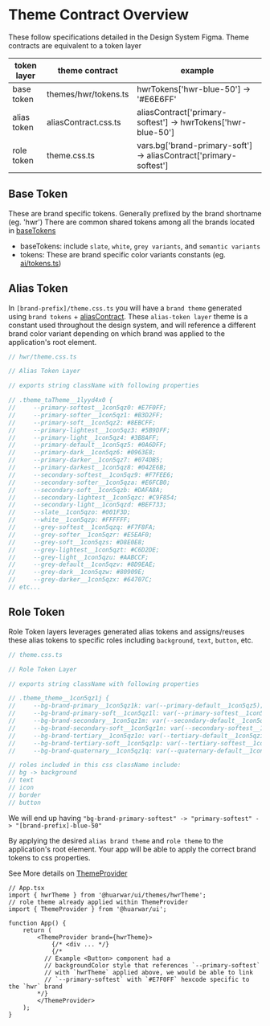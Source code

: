 # Theme Contract Overview

These follow specifications detailed in the Design System Figma.
Theme contracts are equivalent to a token layer

| token layer | theme contract       | example                                                           |
| ----------- | -------------------- | ----------------------------------------------------------------- |
| base token  | themes/hwr/tokens.ts | hwrTokens['hwr-blue-50'] -> '#E6E6FF'                             |
| alias token | aliasContract.css.ts | aliasContract['primary-softest'] -> hwrTokens['hwr-blue-50']      |
| role token  | theme.css.ts         | vars.bg['brand-primary-soft'] -> aliasContract['primary-softest'] |

## Base Token

These are brand specific tokens. Generally prefixed by the brand shortname (eg. 'hwr')
There are common shared tokens among all the brands located in [baseTokens](../lib/styles/themes/hwr/baseTokens.ts)

- baseTokens: include `slate`, `white`, `grey variants`, and `semantic variants`
- tokens: These are brand specific color variants constants (eg. [ai/tokens.ts](../lib/styles/themes/ai/tokens.ts))

## Alias Token

In `[brand-prefix]/theme.css.ts` you will have a `brand theme` generated using `brand tokens` + [aliasContract](../lib/styles/aliasContract.css.ts).
These `alias-token layer` theme is a constant used throughout the design system, and will reference a different brand color variant depending on which brand was applied to the application's root element.

```ts
// hwr/theme.css.ts

// Alias Token Layer

// exports string className with following properties

// .theme_taTheme__1lyyd4x0 {
//     --primary-softest__1con5qz0: #E7F0FF;
//     --primary-softer__1con5qz1: #B3D2FF;
//     --primary-soft__1con5qz2: #8EBCFF;
//     --primary-lightest__1con5qz3: #5B9DFF;
//     --primary-light__1con5qz4: #3B8AFF;
//     --primary-default__1con5qz5: #0A6DFF;
//     --primary-dark__1con5qz6: #0963E8;
//     --primary-darker__1con5qz7: #074DB5;
//     --primary-darkest__1con5qz8: #042E6B;
//     --secondary-softest__1con5qz9: #F7FEE6;
//     --secondary-softer__1con5qza: #E6FCB0;
//     --secondary-soft__1con5qzb: #DAFA8A;
//     --secondary-lightest__1con5qzc: #C9F854;
//     --secondary-light__1con5qzd: #BEF733;
//     --slate__1con5qzo: #001F3D;
//     --white__1con5qzp: #FFFFFF;
//     --grey-softest__1con5qzq: #F7F8FA;
//     --grey-softer__1con5qzr: #E5EAF0;
//     --grey-soft__1con5qzs: #D8E0E8;
//     --grey-lightest__1con5qzt: #C6D2DE;
//     --grey-light__1con5qzu: #AABCCF;
//     --grey-default__1con5qzv: #8D9EAE;
//     --grey-dark__1con5qzw: #80909E;
//     --grey-darker__1con5qzx: #64707C;
// etc...
```

## Role Token

Role Token layers leverages generated alias tokens and assigns/reuses these alias tokens to specific roles including `background`, `text`, `button`, etc.

```ts
// theme.css.ts

// Role Token Layer

// exports string className with following properties

// .theme_theme__1con5qz1j {
//     --bg-brand-primary__1con5qz1k: var(--primary-default__1con5qz5);
//     --bg-brand-primary-soft__1con5qz1l: var(--primary-softest__1con5qz0);
//     --bg-brand-secondary__1con5qz1m: var(--secondary-default__1con5qze);
//     --bg-brand-secondary-soft__1con5qz1n: var(--secondary-softest__1con5qz9);
//     --bg-brand-tertiary__1con5qz1o: var(--tertiary-default__1con5qzi);
//     --bg-brand-tertiary-soft__1con5qz1p: var(--tertiary-softest__1con5qzj);
//     --bg-brand-quaternary__1con5qz1q: var(--quaternary-default__1con5qzk);

// roles included in this css className include:
// bg -> background
// text
// icon
// border
// button
```

We will end up having
`"bg-brand-primary-softest" -> "primary-softest" -> "[brand-prefix]-blue-50"`

By applying the desired `alias brand theme` and `role theme` to the application's root element.
Your app will be able to apply the correct brand tokens to css properties.

See More details on [ThemeProvider](../lib/styles/ThemeProvider.tsx)

```tsx
// App.tsx
import { hwrTheme } from '@huarwar/ui/themes/hwrTheme';
// role theme already applied within ThemeProvider
import { ThemeProvider } from '@huarwar/ui';

function App() {
	return (
		<ThemeProvider brand={hwrTheme}>
			{/* <div ... */}
			{/* 
          // Example <Button> component had a 
          // backgroundColor style that references `--primary-softest`
          // with `hwrTheme` applied above, we would be able to link 
          // `--primary-softest` with `#E7F0FF` hexcode specific to the `hwr` brand
        */}
		</ThemeProvider>
	);
}
```
